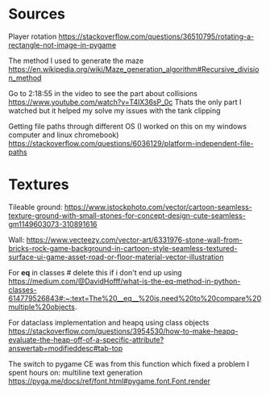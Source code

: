 # Sources


Player rotation
https://stackoverflow.com/questions/36510795/rotating-a-rectangle-not-image-in-pygame


The method I used to generate the maze
https://en.wikipedia.org/wiki/Maze_generation_algorithm#Recursive_division_method


Go to 2:18:55 in the video to see the part about collisions
https://www.youtube.com/watch?v=T4IX36sP_0c
Thats the only part I watched but it helped my solve my issues with the tank clipping

Getting file paths through different OS (I worked on this on my windows computer and linux chromebook)
https://stackoverflow.com/questions/6036129/platform-independent-file-paths

# Textures

Tileable ground:
https://www.istockphoto.com/vector/cartoon-seamless-texture-ground-with-small-stones-for-concept-design-cute-seamless-gm1149603073-310891616


Wall:
https://www.vecteezy.com/vector-art/6331976-stone-wall-from-bricks-rock-game-background-in-cartoon-style-seamless-textured-surface-ui-game-asset-road-or-floor-material-vector-illustration


For __eq__ in classes # delete this if i don't end up using
https://medium.com/@DavidHofff/what-is-the-eq-method-in-python-classes-614779526843#:~:text=The%20__eq__%20is,need%20to%20compare%20multiple%20objects.


For dataclass implementation and heapq using class objects
https://stackoverflow.com/questions/3954530/how-to-make-heapq-evaluate-the-heap-off-of-a-specific-attribute?answertab=modifieddesc#tab-top


The switch to pygame CE was from this function which fixed a problem I spent hours on: multiline text generation
https://pyga.me/docs/ref/font.html#pygame.font.Font.render